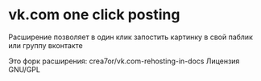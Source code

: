 vk.com one click posting
========================

Расширение позволяет в один клик запостить картинку в свой паблик или группу вконтакте

Это форк расширения: crea7or/vk.com-rehosting-in-docs
Лицензия GNU/GPL
